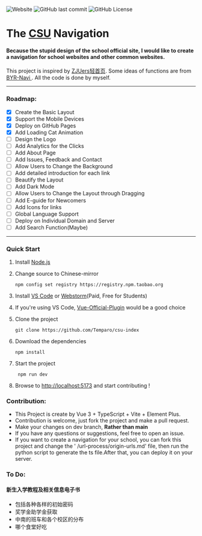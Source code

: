 ![Website](https://img.shields.io/website?url=https%3A%2F%2Fcsu-index.github.io%2F&up_message=CSU-Index&down_message=Timeout)
![GitHub last commit](https://img.shields.io/github/last-commit/Temparo/csu-index)
![GitHub License](https://img.shields.io/github/license/Temparo/csu-index)

# The [CSU](https://www.csu.edu.cn/) Navigation

#### Because the stupid design of the school official site, I would like to create a navigation for school websites and other common websites.

This project is inspired by [ZJUers轻首页](https://zjuers.com/).
Some ideas of functions are from [ BYR-Navi
](https://github.com/BYR-Navi/BYR-Navi).
All the code is done by myself.

---

### Roadmap:

- [x] Create the Basic Layout
- [x] Support the Mobile Devices
- [x] Deploy on GitHub Pages
- [x] Add Loading Cat Animation
- [ ] Design the Logo
- [ ] Add Analytics for the Clicks
- [ ] Add About Page
- [ ] Add Issues, Feedback and Contact
- [ ] Allow Users to Change the Background
- [ ] Add detailed introduction for each link
- [ ] Beautify the Layout
- [ ] Add Dark Mode
- [ ] Allow Users to Change the Layout through Dragging
- [ ] Add E-guide for Newcomers
- [ ] Add Icons for links
- [ ] Global Language Support
- [ ] Deploy on Individual Domain and Server
- [ ] Add Search Function(Maybe)

---

### Quick Start

1. Install [Node.js](https://nodejs.org/en/download/)

2. Change source to Chinese-mirror

   ```shell
   npm config set registry https://registry.npm.taobao.org
   ```

3. Install [VS Code](https://code.visualstudio.com/) or [Webstorm](https://www.jetbrains.com/webstorm/)(Paid, Free for
   Students)

4. If you're using VS Code, [Vue-Official-Plugin](https://marketplace.visualstudio.com/items?itemName=Vue.volar) would
   be a good choice

5. Clone the project

   ```shell
   git clone https://github.com/Temparo/csu-index
   ```

6. Download the dependencies

   ```shell
   npm install
   ```

7. Start the project

   ```shell
    npm run dev
   ```
8. Browse to [http://localhost:5173](http://localhost:5173) and start contributing !

### Contribution:

- This Project is create by Vue 3 + TypeScript + Vite + Element Plus.
- Contribution is welcome, just fork the project and make a pull request.
- Make your changes on dev branch, **Rather than main**
- If you have any questions or suggestions, feel free to open an issue.
- If you want to create a navigation for your school, you can fork this project and change the '
  /url-process/origin-urls.md' file, then run the python script to generate the ts file.After that, you can deploy it on
  your server.

### To Do:

#### 新生入学教程及相关信息电子书

- 包括各种各样的初始密码
- 奖学金助学金获取
- 中南的班车和各个校区的分布
- 哪个食堂好吃